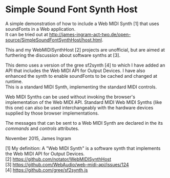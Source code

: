 # Simple Sound Font Synth Host
A simple demonstration of how to include a Web MIDI Synth [1] that uses soundFonts in a Web application.<br />
It can be tried out at http://james-ingram-act-two.de/open-source/SimpleSoundFontSynthHost/host.html.

This and my WebMIDISynthHost [2] projects are unofficial, but are aimed at furthering the discussion about software synths at
[3].<br />

This demo uses a version of the gree sf2synth [4] to which I have added an API that includes the Web MIDI API for Output Devices.
I have also enhanced the synth to enable soundFonts to be cached and changed at runtime.<br />
This is a standard MIDI Synth, implementing the standard MIDI controls.<br />

Web MIDI Synths can be used without invoking the browser's implementation of the Web MIDI API.
Standard MIDI Web MIDI Synths (like this one) can also be used interchangeably with the hardware devices supplied by those 
browser implementations.<br />

The messages that can be sent to a Web MIDI Synth are declared in the its <em>commands</em> and <em>controls</em> attributes.

November 2015,
James Ingram

[1] My definition: A "Web MIDI Synth" is a software synth that implements the Web MIDI API for Output Devices.<br />
[2] https://github.com/notator/WebMIDISynthHost<br />
[3] https://github.com/WebAudio/web-midi-api/issues/124<br />
[4] https://github.com/gree/sf2synth.js
